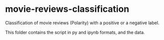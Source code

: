 # movie-reviews-classification

Classification of movie reviews (Polarity) with a positive or a negative label. 

This folder contains the script in py and ipynb formats, and the data. 
